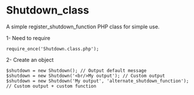 Shutdown_class
==============

A simple register_shutdown_function PHP class for simple use.

1- Need to require 

    require_once('Shutdown.class.php');
    
2- Create an object 

    $shutdown = new Shutdown(); // Output default message
    $shutdown = new Shutdown('<br/>My output'); // Custom output
    $shutdown = new Shutdown('My output', 'alternate_shutdown_function'); // Custom output + custom function
